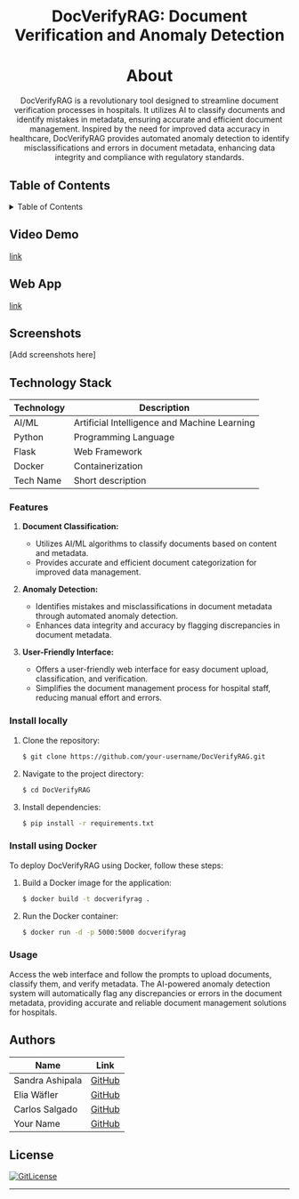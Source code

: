 <!-- PROJECT TITLE -->
  <h1 align="center">DocVerifyRAG: Document Verification and Anomaly Detection</h1>
 <div id="header" align="center">
</div>
<h1 align="center">
 About
</h1>
<p align="center"> DocVerifyRAG is a revolutionary tool designed to streamline document verification processes in hospitals. It utilizes AI to classify documents and identify mistakes in metadata, ensuring accurate and efficient document management. Inspired by the need for improved data accuracy in healthcare, DocVerifyRAG provides automated anomaly detection to identify misclassifications and errors in document metadata, enhancing data integrity and compliance with regulatory standards. </p>

## Table of Contents

<details>
<summary>Table of Contents</summary>

- [DocVerifyRAG](#docverifyrag-document-verification-and-anomaly-detection)
- [Application Description](#application-description)
- [Table of Contents](#table-of-contents)
- [Installation](#installation)
- [Usage](#usage)
- [Contributing](#contributing)
- [Authors](#authors)
- [License](#license)

</details>

## Video Demo

[link](https://link.com)

## Web App

[link](https://link.com)

## Screenshots

[Add screenshots here]

## Technology Stack

| Technology | Description                 |
| ---------- | --------------------------- |
| AI/ML      | Artificial Intelligence and Machine Learning |
| Python     | Programming Language        |
| Flask      | Web Framework               |
| Docker     | Containerization            |
| Tech Name    | Short description                    |

### Features

1. **Document Classification:**
    - Utilizes AI/ML algorithms to classify documents based on content and metadata.
    - Provides accurate and efficient document categorization for improved data management.

2. **Anomaly Detection:**
    - Identifies mistakes and misclassifications in document metadata through automated anomaly detection.
    - Enhances data integrity and accuracy by flagging discrepancies in document metadata.

3. **User-Friendly Interface:**
    - Offers a user-friendly web interface for easy document upload, classification, and verification.
    - Simplifies the document management process for hospital staff, reducing manual effort and errors.

### Install locally

1. Clone the repository:
    ```bash
    $ git clone https://github.com/your-username/DocVerifyRAG.git
    ```

2. Navigate to the project directory:
    ```bash
    $ cd DocVerifyRAG
    ```

3. Install dependencies:
    ```bash
    $ pip install -r requirements.txt
    ```

### Install using Docker

To deploy DocVerifyRAG using Docker, follow these steps:

1. Build a Docker image for the application:

    ```bash
    $ docker build -t docverifyrag .
    ```

2. Run the Docker container:

    ```bash
    $ docker run -d -p 5000:5000 docverifyrag
    ```

### Usage

Access the web interface and follow the prompts to upload documents, classify them, and verify metadata. The AI-powered anomaly detection system will automatically flag any discrepancies or errors in the document metadata, providing accurate and reliable document management solutions for hospitals.

## Authors

| Name           | Link                                      |
| -------------- | ----------------------------------------- |
| Sandra Ashipala | [GitHub](https://github.com/sandramsc) |
| Elia Wäfler | [GitHub](https://github.com/eliawaefler) |
| Carlos Salgado | [GitHub](https://github.com/salgadev) |
| Your Name | [GitHub](https://github.com/name) |

## License

[![GitLicense](https://img.shields.io/badge/License-MIT-lime.svg)](https://github.com/eliawaefler/DocVerifyRAG/blob/main/LICENSE)
____

